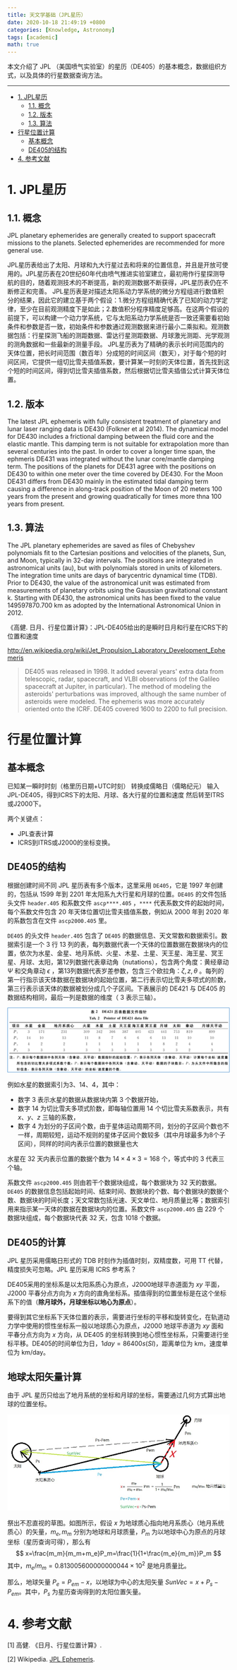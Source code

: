 ```yaml
---
title: 天文学基础（JPL星历）
date: 2020-10-18 21:49:19 +0800
categories: [Knowledge, Astronomy]
tags: [academic]
math: true
---
```


本文介绍了 JPL （美国喷气实验室）的星历（DE405）的基本概念，数据组织方式，以及具体的行星数据查询方法。

<!--more-->

---

- [1. JPL星历](#1-jpl星历)
  - [1.1. 概念](#11-概念)
  - [1.2. 版本](#12-版本)
  - [1.3. 算法](#13-算法)
- [行星位置计算](#行星位置计算)
  - [基本概念](#基本概念)
  - [DE405的结构](#de405的结构)
- [4. 参考文献](#4-参考文献)

# 1. JPL星历

## 1.1. 概念

JPL planetary ephemerides are generally created to support spacecraft missions to the planets. Selected ephemerides are recommended for more general use.

JPL星历表给出了太阳、月球和九大行星过去和将来的位置信息，并且是开放可使用的。JPL星历表在20世纪60年代由喷气推进实验室建立，最初用作行星探测导航的目的，随着观测技术的不断提高，新的观测数据不断获得，JPL星历表仍在不断修正和完善。
JPL星历表是对描述太阳系动力学系统的微分方程组进行数值积分的结果，因此它的建立基于两个假设：1.微分方程组精确代表了已知的动力学定律，至少在目前观测精度下是如此；2.数值积分程序精度足够高。在这两个假设的前提下，可以构建一个动力学系统，它与太阳系动力学系统是否一致还需要看初始条件和参数是否一致，初始条件和参数通过观测数据来进行最小二乘拟和。观测数据包括：行星探测飞船的测距数据、雷达行星测距数据、月球激光测距、光学观测的测角数据和一些最新的测量手段。
JPL星历表为了精确的表示长时间范围内的天体位置，把长时间范围（数百年）分成短的时间区间（数天），对于每个短的时间区间，它提供一组切比雪夫插值系数，要计算某一时刻的天体位置，首先找到这个短的时间区间，得到切比雪夫插值系数，然后根据切比雪夫插值公式计算天体位置。

## 1.2. 版本

The latest JPL ephemeris with fully consistent treatment of planetary and lunar laser ranging data is DE430 (Folkner et al 2014). The dynamical model for DE430 includes a frictional damping between the fluid core and the elastic mantle. This damping term is not suitable for extrapolation more than several centuries into the past. In order to cover a longer time span, the ephmeris DE431 was integrated without the lunar core/mantle damping term. The positions of the planets for DE431 agree with the positions on DE430 to within one meter over the time covered by DE430. For the Moon DE431 differs from DE430 mainly in the estimated tidal damping term causing a difference in along-track position of the Moon of 20 meters 100 years from the present and growing quadratically for times more thna 100 years from present.

## 1.3. 算法

The JPL planetary ephemerides are saved as files of Chebyshev polynomials fit to the Cartesian positions and velocities of the planets, Sun, and Moon, typically in 32-day intervals. The positions are integrated in astronomical units (au), but with polynomials stored in units of kilometers. The integration time units are days of barycentric dynamical time (TDB). Prior to DE430, the value of the astronomical unit was estimated from measurements of planetary orbits using the Gaussian gravitational constant k. Starting with DE430, the astronomical units has been fixed to the value 149597870.700 km as adopted by the International Astronomical Union in 2012.

《高健. 日月、行星位置计算》：JPL-DE405给出的是瞬时日月和行星在ICRS下的位置和速度

http://en.wikipedia.org/wiki/Jet_Propulsion_Laboratory_Development_Ephemeris

> DE405 was released in 1998. It added several years' extra data from telescopic, radar, spacecraft, and VLBI observations (of the Galileo spacecraft at Jupiter, in particular). The method of modeling the asteroids' perturbations was improved, although the same number of asteroids were modeled. The ephemeris was more accurately oriented onto the ICRF. DE405 covered 1600 to 2200 to full precision.

# 行星位置计算

## 基本概念

已知某一瞬时时刻（格里历日期+UTC时刻）
转换成儒略日（儒略纪元）
输入JPL-DE405，得到ICRS下的太阳、月球、各大行星的位置和速度
然后转至ITRS或J2000下。

两个关键点：

- JPL查表计算
- ICRS到ITRS或J2000的坐标变换。

## DE405的结构

根据创建时间不同 JPL 星历表有多个版本，这里采用 `DE405`，它是 1997 年创建的，包括从 1599 年到 2201 年太阳系九大行星和月球的位置。`DE405` 的文件包括头文件 `header.405` 和系数文件 `ascp****.405` ，`****` 代表系数文件的起始时间，每个系数文件包含 20 年天体位置切比雪夫插值系数，例如从 2000 年到 2020 年的系数包含在文件 `ascp2000.405` 里。

`DE405` 的头文件 `header.405` 包含了 `DE405` 的数据信息、天文常数和数据索引。数据索引是一个 3 行 13 列的表，每列数据代表一个天体的位置数据在数据块内的位置，依次为水星、金星、地月系统、火星、木星、土星、天王星、海王星、冥王星、月球、太阳，第12列数据代表章动角（nutations），包含两个角度：黄经章动 $\Psi$ 和交角章动 $\epsilon$ ，第13列数据代表岁差参数，包含三个欧拉角：$\zeta, z, \theta$ 。每列的第一行指示该天体数据在数据块的起始位置，第二行表示切比雪夫多项式的阶数，第三行表示该天体的数据被划分成几个子区间。下表展示的 DE421 与 DE405 的数据结构相同，最后一列是数据的维度（ 3 表示三轴）。

![image-20201018220334509](..\assets\img\postsimg\20201018\1.jpg)

例如水星的数据索引为3、14、4，其中：

- 数字 3 表示水星的数据从数据块内第 3 个数据开始，
- 数字 14 为切比雪夫多项式阶数，即每轴位置用 14 个切比雪夫系数表示，共有 $x$、$y$、$z$ 三轴的系数，
- 数字 4 为划分的子区间个数，由于星体运动周期不同，划分的子区间个数也不一样，周期较短，运动不规则的星体子区间个数较多（其中月球最多为8个子区间），同样的时间内表示位置的数据量也大

水星在 32 天内表示位置的数据个数为 $14\times 4\times 3=168$ 个，等式中的 3 代表三个轴。

系数文件 `ascp2000.405` 则由若干个数据块组成，每个数据块为 32 天的数据。`DE405` 的数据信息包括起始时间、结束时间、数据块的个数、每个数据块的数据个数、数据块的时间长度；天文常数包括光速、天文单位、地月质量比等；数据索引用来指示某一天体的数据在数据块内的位置。系数文件 `ascp2000.405` 由 229 个数据块组成，每个数据块代表 32 天，包含 1018 个数据。



## DE405的计算

JPL 星历采用儒略日形式的 TDB 时刻作为插值时刻，双精度数，可用 TT 代替，精度损失可忽略。JPL 星历采用 ICRS 参考系？

DE405采用的坐标系是以太阳系质心为原点，J2000地球平赤道面为 $xy$ 平面， J2000 平春分点方向为 $x$ 方向的直角坐标系。插值得到的位置坐标是在这个坐标系下的值（**除月球外，月球坐标以地心为原点**）。

要得到其它坐标系下天体位置的表示，需要进行坐标的平移和旋转变化，在轨道动力学中使用的惯性坐标系一般以地球质心为原点，J2000 地球平赤道为 $xy$ 面和平春分点方向为 $x$ 方向，从 DE405 的坐标转换到地心惯性坐标系，只需要进行坐标平移。DE405的时间单位为日，$1 day = 86400 s(SI)$，距离单位为 km，速度单位为 km/day。

## 地球太阳矢量计算

由于 JPL 星历只给出了地月系统的坐标和月球的坐标，需要通过几何方式算出地球的位置坐标。

![8](..\assets\img\postsimg\20201018\8.jpg)

祭出不忍直视的草图。如图所示，假设 $x$ 为地球质心指向地月系质心（地月系统质心）的矢量，$m_e,m_m$ 分别为地球和月球质量，$P_m$ 为以地球中心为原点的月球坐标（星历查询可得），那么有
$$
x=\frac{m_m}{m_m+m_e}P_m=\frac{1}{1+\frac{m_e}{m_m}}P_m
$$
其中，$m_e/m_m=0.813005600000000044\times 10^2$ 是地月质量比。

那么，地球矢量 $P_e=P_{em}-x$，以地球为中心的太阳矢量 $SunVec=x+P_s-P_{em}$。其中，$P_s$ 为星历查询得到的太阳位置矢量。


# 4. 参考文献

<span id="ref1">[1]</span> 高健. 《日月、行星位置计算》.

<span id="ref2">[2]</span> Wikipedia. [JPL Ephemeris](http://en.wikipedia.org/wiki/Jet_Propulsion_Laboratory_Development_Ephemeris).